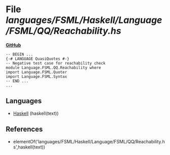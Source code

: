 # File _languages/FSML/Haskell/Language/FSML/QQ/Reachability.hs_
**[GitHub](https://github.com/softlang/yas/blob/master/languages/FSML/Haskell/Language/FSML/QQ/Reachability.hs)**
```
-- BEGIN ...
{-# LANGUAGE QuasiQuotes #-}
-- Negative test case for reachability check
module Language.FSML.QQ.Reachability where
import Language.FSML.Quoter
import Language.FSML.Syntax
-- END ...
...
```

## Languages
* [Haskell](../languages/Haskell.md) (haskell(text))

## References
* elementOf('languages/FSML/Haskell/Language/FSML/QQ/Reachability.hs',haskell(text))
